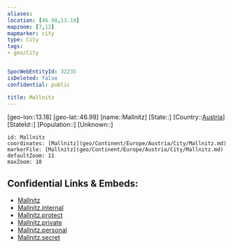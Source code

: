 ```yaml
---
aliases: 
location: [46.98,13.18]
mapzoom: [7,12] 
mapmarker: city 
type: City
tags:
- geo/City


SpocWebEntityId: 32235
isDeleted: false
confidential: public

title: Mallnitz
---
```

[geo-lon::13.18]
[geo-lat::46.98]
[name::Mallnitz]
[State::]
[Country::[Austria](geo/Continent/Europe/Austria.md)]
[StateId::]
[Population::]
[Unknown::]


```leaflet
id: Mallnitz
coordinates: [Mallnitz](geo/Continent/Europe/Austria/City/Mallnitz.md)
markerFile: [Mallnitz](geo/Continent/Europe/Austria/City/Mallnitz.md)
defaultZoom: 11 
maxZoom: 18
```


## Confidential Links & Embeds: 
- [Mallnitz](../../../../../../_public/geo/Continent/Europe/Austria/City/Mallnitz.md) 
- [Mallnitz.internal](../../../../../../_internal/geo/Continent/Europe/Austria/City/Mallnitz.internal.md) 
- [Mallnitz.protect](../../../../../../_protect/geo/Continent/Europe/Austria/City/Mallnitz.protect.md) 
- [Mallnitz.private](../../../../../../_private/geo/Continent/Europe/Austria/City/Mallnitz.private.md) 
- [Mallnitz.personal](../../../../../../_personal/geo/Continent/Europe/Austria/City/Mallnitz.personal.md) 
- [Mallnitz.secret](../../../../../../_secret/geo/Continent/Europe/Austria/City/Mallnitz.secret.md) 
